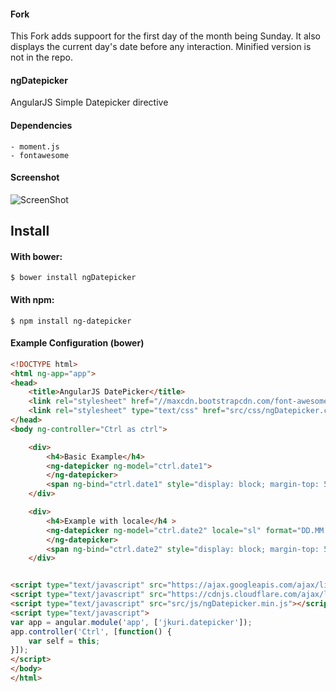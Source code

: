 #### Fork
This Fork adds suppoort for the first day of the month being Sunday.
It also displays the current day's date before any interaction.
Minified version is not in the repo.

#### ngDatepicker
AngularJS Simple Datepicker directive

#### Dependencies
    - moment.js
    - fontawesome

#### Screenshot
![ScreenShot](https://raw.githubusercontent.com/jkuri/ngDatepicker/master/screenshot/ngDatepicker.png)

Install
-------

#### With bower:

    $ bower install ngDatepicker
    
#### With npm:

    $ npm install ng-datepicker
    
#### Example Configuration (bower)
```html
<!DOCTYPE html>
<html ng-app="app">
<head>
	<title>AngularJS DatePicker</title>
	<link rel="stylesheet" href="//maxcdn.bootstrapcdn.com/font-awesome/4.3.0/css/font-awesome.min.css">
	<link rel="stylesheet" type="text/css" href="src/css/ngDatepicker.css">
</head>
<body ng-controller="Ctrl as ctrl">

	<div>
		<h4>Basic Example</h4>
		<ng-datepicker ng-model="ctrl.date1">
		</ng-datepicker>
		<span ng-bind="ctrl.date1" style="display: block; margin-top: 5px;"></span>
	</div>

	<div>
		<h4>Example with locale</h4	>
		<ng-datepicker ng-model="ctrl.date2" locale="sl" format="DD.MM.YYYY" view-format="Do MMMM YYYY">
		</ng-datepicker>
		<span ng-bind="ctrl.date2" style="display: block; margin-top: 5px;"></span>
	</div>


<script type="text/javascript" src="https://ajax.googleapis.com/ajax/libs/angularjs/1.4.0/angular.min.js"></script>
<script type="text/javascript" src="https://cdnjs.cloudflare.com/ajax/libs/moment.js/2.10.3/moment-with-locales.min.js"></script>
<script type="text/javascript" src="src/js/ngDatepicker.min.js"></script>
<script type="text/javascript">
var app = angular.module('app', ['jkuri.datepicker']);
app.controller('Ctrl', [function() {
	var self = this;
}]);
</script>
</body>
</html>
``` 

